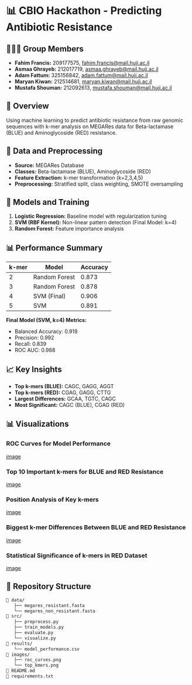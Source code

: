 # 📊 CBIO Hackathon - Predicting Antibiotic Resistance

## 🧑‍🤝‍🧑 Group Members
- **Fahim Francis:** 209177575, fahim.francis@mail.huji.ac.il
- **Asmaa Ghrayeb:** 212017719, asmaa.ghrayeb@mail.huji.ac.il
- **Adam Fattum:** 325156842, adam.fattum@mail.huji.ac.il
- **Maryan Kiwan:** 212514681, maryan.kiwan@mail.huji.ac.il
- **Mustafa Shouman:** 212092613, mustafa.shouman@mail.huji.ac.il

## 📝 Overview
Using machine learning to predict antibiotic resistance from raw genomic sequences with k-mer analysis on MEGARes data for Beta-lactamase (BLUE) and Aminoglycoside (RED) resistance.

## 💾 Data and Preprocessing
- **Source:** MEGARes Database  
- **Classes:** Beta-lactamase (BLUE), Aminoglycoside (RED)  
- **Feature Extraction:** k-mer transformation (k=2,3,4,5)  
- **Preprocessing:** Stratified split, class weighting, SMOTE oversampling

## 🤖 Models and Training
1. **Logistic Regression:** Baseline model with regularization tuning  
2. **SVM (RBF Kernel):** Non-linear pattern detection (Final Model: k=4)  
3. **Random Forest:** Feature importance analysis

## 📊 Performance Summary
| k-mer | Model           | Accuracy |
|------|-----------------|----------|
| 2    | Random Forest   | 0.873    |
| 3    | Random Forest   | 0.878    |
| 4    | SVM (Final)    | 0.906    |
| 5    | SVM            | 0.891    |

**Final Model (SVM, k=4) Metrics:**  
- Balanced Accuracy: 0.919  
- Precision: 0.992  
- Recall: 0.839  
- ROC AUC: 0.988

## 📈 Key Insights
- **Top k-mers (BLUE):** CAGC, GAGG, AGGT  
- **Top k-mers (RED):** CGAG, GAGG, CTTG  
- **Largest Differences:** GCAA, TGTC, CAGC  
- **Most Significant:** CAGC (BLUE), CGAG (RED)
## 📊 Visualizations

### ROC Curves for Model Performance
[image](https://github.com/user-attachments/assets/4034efa6-2d7d-4773-9915-2ad8840e79a2)


### Top 10 Important k-mers for BLUE and RED Resistance
[image](https://github.com/user-attachments/assets/5cadb732-1784-4f80-b19a-cc5317579055)



### Position Analysis of Key k-mers
[image](https://github.com/user-attachments/assets/57fb6d85-64d8-4f20-9639-a48a6c098fb7)



### Biggest k-mer Differences Between BLUE and RED Resistance
[image](https://github.com/user-attachments/assets/fa60f8fd-0c9d-41ad-b962-a0547b90e09b)


### Statistical Significance of k-mers in RED Dataset
[image](https://github.com/user-attachments/assets/0b0e4036-b188-4b71-8125-6b38c23878ad)


## 📂 Repository Structure
```bash
📂 data/
   ├── megares_resistant.fasta
   └── megares_non_resistant.fasta
📂 src/
   ├── preprocess.py
   ├── train_models.py
   ├── evaluate.py
   └── visualize.py
📂 results/
   └── model_performance.csv
📂 images/
   ├── roc_curves.png
   └── top_kmers.png
📄 README.md
📄 requirements.txt
